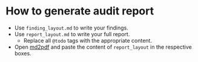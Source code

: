 # How to generate audit report

-   Use `finding_layout.md` to write your findings.
-   Use `report_layout.md` to write your full report.
    -   Replace all `@todo` tags with the appropriate content.
-   Open [md2pdf](https://md2pdf.netlify.app/) and paste the content of `report_layout` in the respective boxes.
